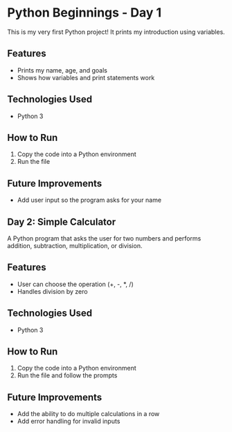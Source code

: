 # Python Beginnings - Day 1

This is my very first Python project! It prints my introduction using variables.

## Features
- Prints my name, age, and goals
- Shows how variables and print statements work

## Technologies Used
- Python 3

## How to Run
1. Copy the code into a Python environment
2. Run the file

## Future Improvements
- Add user input so the program asks for your name





  
## Day 2: Simple Calculator

A Python program that asks the user for two numbers and performs addition, subtraction, multiplication, or division.

## Features
- User can choose the operation (+, -, *, /)
- Handles division by zero

## Technologies Used
- Python 3

## How to Run
1. Copy the code into a Python environment
2. Run the file and follow the prompts

## Future Improvements
- Add the ability to do multiple calculations in a row
- Add error handling for invalid inputs
